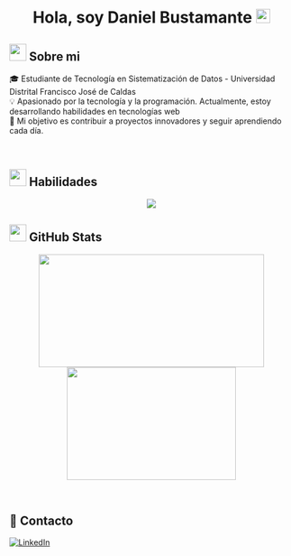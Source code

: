 <h1 align="center">Hola, soy Daniel Bustamante <img src="https://media.giphy.com/media/hvRJCLFzcasrR4ia7z/giphy.gif" width="25px"></h1>

<!--<img align="right" src="https://github.com/7oSkaaa/7oSkaaa/blob/main/Images/Right_Side.gif?raw=true" width = 250px>-->

## <img src = "https://github.com/7oSkaaa/7oSkaaa/blob/main/Images/about_me.gif?raw=true" width = 30px> Sobre mi


🎓 Estudiante de Tecnología en Sistematización de Datos - Universidad Distrital Francisco José de Caldas </br>
💡 Apasionado por la tecnología y la programación. Actualmente, estoy desarrollando habilidades en tecnologías web  
🎯 Mi objetivo es contribuir a proyectos innovadores y seguir aprendiendo cada día.  
<!-- como **FastAPI** y **Flask**, mientras profundizo Python.-->
<!--y en lenguajes de programaciòn como **Python** **Rust**..  -->

<br/> 

## <img src="https://media2.giphy.com/media/QssGEmpkyEOhBCb7e1/giphy.gif?cid=ecf05e47a0n3gi1bfqntqmob8g9aid1oyj2wr3ds3mg700bl&rid=giphy.gif" width ="30"> Habilidades
<!--
![C++](https://img.shields.io/badge/c++-%2300599C.svg?style=for-the-badge&logo=c%2B%2B&logoColor=white) 
![Java](https://img.shields.io/badge/java-%23ED8B00.svg?style=for-the-badge&logo=openjdk&logoColor=white) 
![Python](https://img.shields.io/badge/python-3670A0?style=for-the-badge&logo=python&logoColor=ffdd54) 
![HTML5](https://img.shields.io/badge/html5-%23E34F26.svg?style=for-the-badge&logo=html5&logoColor=white)
![CSS3](https://img.shields.io/badge/css3-%231572B6.svg?style=for-the-badge&logo=css3&logoColor=white)
![Debian](https://img.shields.io/badge/Debian-D70A53?style=for-the-badge&logo=debian&logoColor=white) 
![Ubuntu](https://img.shields.io/badge/Ubuntu-E95420?style=for-the-badge&logo=ubuntu&logoColor=white)
![MySQL](https://img.shields.io/badge/mysql-4479A1.svg?style=for-the-badge&logo=mysql&logoColor=white) 
![Postgres](https://img.shields.io/badge/postgres-%23316192.svg?style=for-the-badge&logo=postgresql&logoColor=white)
![MicrosoftSQLServer](https://img.shields.io/badge/Microsoft%20SQL%20Server-CC2927?style=for-the-badge&logo=microsoft%20sql%20server&logoColor=white)
![Git](https://img.shields.io/badge/git-%23F05033.svg?style=for-the-badge&logo=git&logoColor=white) 
![Flask](https://img.shields.io/badge/flask-%23000.svg?style=for-the-badge&logo=flask&logoColor=white)
-->
<p align="center">
  <a href="https://skillicons.dev">
    <img src="https://skillicons.dev/icons?i=cpp,java,py,flask,html,css,js,mysql,postgres" />
  </a>
</p>


## <img src = "https://github.com/7oSkaaa/7oSkaaa/blob/main/Images/Statistics.gif?raw=true" width = 30px> GitHub Stats
<p align="center">
  <img height="200" width="400" src="https://github-readme-stats.vercel.app/api?username=dfbustamantep&theme=dark&show_icons=true&hide_border=false" />
  <img height="200" width="300" src="https://github-readme-stats.vercel.app/api/top-langs/?username=dfbustamantep&theme=dark&hide_border=false&layout=compact" />
</p>
<br>


<a href="https://github.com/dfbustamantep/github-readme-stats">
  
</a>


<!--[GitHub](https://img.shields.io/badge/github-%23121011.svg?style=for-the-badge&logo=github&logoColor=white)-->

## 🤝 Contacto
<!--[![LinkedIn](https://img.shields.io/badge/linkedin-%230077B5.svg?style=for-the-badge&logo=linkedin&logoColor=white)](https://www.linkedin.com/in/daniel-felipe-bustamante-p%C3%A9rez/)-->
[![LinkedIn](https://img.shields.io/badge/LinkedIn-Daniel_Bustamante-0077B5?style=for-the-badge&logo=linkedin&logoColor=white&labelColor=101010)](https://www.linkedin.com/in/daniel-felipe-bustamante-perez/)



